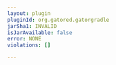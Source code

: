 ```yaml
---
layout: plugin
pluginId: org.gatored.gatorgradle
jarSha1: INVALID
isJarAvailable: false
error: NONE
violations: []

---
```

